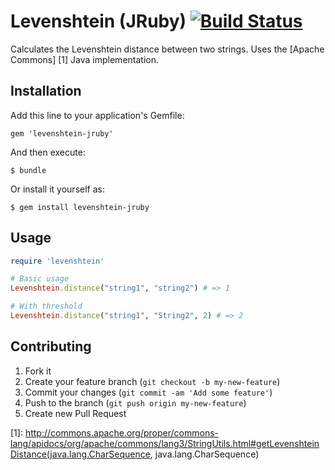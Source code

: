 # Levenshtein (JRuby) [![Build Status](https://travis-ci.org/dwbutler/levenshtein-jruby.png)](https://travis-ci.org/dwbutler/levenshtein-jruby)

Calculates the Levenshtein distance between two strings. Uses the [Apache Commons] [1]
Java implementation.

## Installation

Add this line to your application's Gemfile:

    gem 'levenshtein-jruby'

And then execute:

    $ bundle

Or install it yourself as:

    $ gem install levenshtein-jruby

## Usage

```ruby
require 'levenshtein'

# Basic usage
Levenshtein.distance("string1", "string2") # => 1

# With threshold
Levenshtein.distance("string1", "String2", 2) # => 2
```

## Contributing

1. Fork it
2. Create your feature branch (`git checkout -b my-new-feature`)
3. Commit your changes (`git commit -am 'Add some feature'`)
4. Push to the branch (`git push origin my-new-feature`)
5. Create new Pull Request

[1]: http://commons.apache.org/proper/commons-lang/apidocs/org/apache/commons/lang3/StringUtils.html#getLevenshteinDistance(java.lang.CharSequence, java.lang.CharSequence)